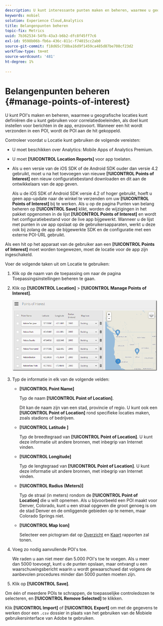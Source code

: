 ```yaml
---
description: U kunt interessante punten maken en beheren, waarmee u geografische locaties kunt definiëren die u kunt gebruiken voor correlatiedoeleinden, u kunt richten op berichten in de app, enzovoort. Wanneer een treffer wordt verzonden in een belangenpunt, wordt het aandachtspunt verbonden aan de treffer.
keywords: mobiel
solution: Experience Cloud,Analytics
title: Belangenpunten beheren
topic-fix: Metrics
uuid: 7b362534-54fb-43a3-b6b2-dfc8f45ff7c6
exl-id: 9598b06b-fb6a-436c-811c-f74015cc2ab0
source-git-commit: f18d65c738ba16d9f1459ca485d87be708cf23d2
workflow-type: tm+mt
source-wordcount: '481'
ht-degree: 1%

---
```


# Belangenpunten beheren {#manage-points-of-interest}

U kunt POI&#39;s maken en beheren, waarmee u geografische locaties kunt definiëren die u kunt gebruiken voor correlatiedoeleinden, als doel kunt instellen voor berichten in de app, enzovoort. Wanneer een hit wordt verzonden in een POI, wordt de POI aan de hit gekoppeld.

Controleer voordat u Locatie kunt gebruiken de volgende vereisten:

* U moet beschikken over Analytics: Mobile Apps of Analytics Premium.
* U moet **[!UICONTROL Location Reports]** voor app toelaten.
* Als u een versie van de iOS SDK of de Android SDK ouder dan versie 4.2 gebruikt, moet u na het toevoegen van nieuwe **[!UICONTROL Points of Interest]** een nieuw configuratiebestand downloaden en dit aan de ontwikkelaars van de app geven.

   Als u de iOS SDK of Android SDK versie 4.2 of hoger gebruikt, hoeft u geen app-update naar de winkel te verzenden om uw **[!UICONTROL Points of Interest]** bij te werken. Als u op de pagina Punten van belang beheren op **[!UICONTROL Save]** klikt, worden de wijzigingen in het pakket opgenomen in de lijst **[!UICONTROL Points of Interest]** en wordt het configuratiebestand voor de live app bijgewerkt. Wanneer u de lijst met punten in uw app opslaat op de gebruikersapparaten, werkt u deze ook bij zolang de app de bijgewerkte SDK en de configuratie met een externe POI-URL gebruikt.

Als een hit op het apparaat van de gebruiker aan een **[!UICONTROL Points of Interest]** moet worden toegewezen, moet de locatie voor de app zijn ingeschakeld.

Voer de volgende taken uit om Locatie te gebruiken:

1. Klik op de naam van de toepassing om naar de pagina Toepassingsinstellingen beheren te gaan.
1. Klik op **[!UICONTROL Location]** > **[!UICONTROL Manage Points of Interest]**.

   ![Stap Resultaat](assets/poi.png)

1. Typ de informatie in elk van de volgende velden:

   * **[!UICONTROL Point Name]**

      Typ de naam **[!UICONTROL Point of Location]**.

      Dit kan de naam zijn van een stad, provincie of regio. U kunt ook een **[!UICONTROL Point of Location]** rond specifieke locaties maken, zoals stadions of bedrijven.

   * **[!UICONTROL Latitude ]**

      Typ de breedtegraad van **[!UICONTROL Point of Location]**. U kunt deze informatie uit andere bronnen, met inbegrip van Internet vinden.

   * **[!UICONTROL Longitude]**

      Typ de lengtegraad van **[!UICONTROL Point of Location]**. U kunt deze informatie uit andere bronnen, met inbegrip van Internet vinden.

   * **[!UICONTROL Radius (Meters)]**

      Typ de straal (in meters) rondom de **[!UICONTROL Point of Location]** die u wilt opnemen. Als u bijvoorbeeld een POI maakt voor Denver, Colorado, kunt u een straal opgeven die groot genoeg is om de stad Denver en de omliggende gebieden op te nemen, maar Colorado Springs niet.

   * **[!UICONTROL Map Icon]**

      Selecteer een pictogram dat op [Overzicht](/help/using/location/c-location-overview.md) en [Kaart](/help/using/location/c-map-points.md) rapporten zal tonen.

1. Voeg zo nodig aanvullende POI&#39;s toe.

   We raden u aan niet meer dan 5.000 POI&#39;s toe te voegen. Als u meer dan 5000 toevoegt, kunt u de punten opslaan, maar ontvangt u een waarschuwingsbericht waarin u wordt gewaarschuwd dat volgens de aanbevolen procedures minder dan 5000 punten moeten zijn.

1. Klik op **[!UICONTROL Save]**.

Om één of meerdere POIs te schrappen, de toepasselijke controledozen te selecteren, en **[!UICONTROL Remove Selected]** te klikken.

Klik **[!UICONTROL Import]** of **[!UICONTROL Export]** om met de gegevens te werken door een `.csv` dossier in plaats van het gebruiken van de Mobiele gebruikersinterface van Adobe te gebruiken.

